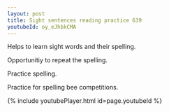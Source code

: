 ```yaml
---
layout: post
title: Sight sentences reading practice 639
youtubeId: oy_eJhbkCMA
---
```

 
 
Helps to learn sight words and their spelling.

Opportunitiy to repeat the spelling. 

Practice spelling. 
 
Practice for spelling bee competitions. 
 
{% include youtubePlayer.html id=page.youtubeId %}
 
 
